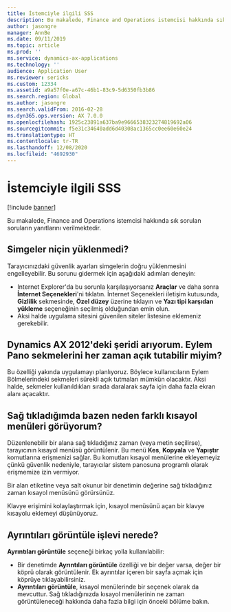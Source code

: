 ```yaml
---
title: İstemciyle ilgili SSS
description: Bu makalede, Finance and Operations istemcisi hakkında sık sorulan soruların yanıtlarını verilmektedir.
author: jasongre
manager: AnnBe
ms.date: 09/11/2019
ms.topic: article
ms.prod: ''
ms.service: dynamics-ax-applications
ms.technology: ''
audience: Application User
ms.reviewer: sericks
ms.custom: 12334
ms.assetid: a9a57f0e-a67c-46b1-83c9-5d6350fb3b86
ms.search.region: Global
ms.author: jasongre
ms.search.validFrom: 2016-02-28
ms.dyn365.ops.version: AX 7.0.0
ms.openlocfilehash: 1925c23891a637ba9e9666538323274819692a06
ms.sourcegitcommit: f5e31c34640add6d40308ac1365cc0ee60e60e24
ms.translationtype: HT
ms.contentlocale: tr-TR
ms.lasthandoff: 12/08/2020
ms.locfileid: "4692930"
---
```

# <a name="client-faq"></a>İstemciyle ilgili SSS

[!include [banner](../includes/banner.md)]

Bu makalede, Finance and Operations istemcisi hakkında sık sorulan soruların yanıtlarını verilmektedir.

## <a name="why-arent-symbols-loaded"></a>Simgeler niçin yüklenmedi?

Tarayıcınızdaki güvenlik ayarları simgelerin doğru yüklenmesini engelleyebilir. Bu sorunu gidermek için aşağıdaki adımları deneyin:

- Internet Explorer'da bu sorunla karşılaşıyorsanız **Araçlar** ve daha sonra **İnternet Seçenekleri**'ni tıklatın. İnternet Seçenekleri iletişim kutusunda, **Gizlilik** sekmesinde, **Özel düzey** üzerine tıklayın ve **Yazı tipi karşıdan yükleme** seçeneğinin seçilmiş olduğundan emin olun.
- Aksi halde uygulama sitesini güvenilen siteler listesine eklemeniz gerekebilir.

## <a name="i-miss-the-ribbon-from-dynamics-ax-2012-can-i-keep-action-pane-tabs-open-all-the-time"></a>Dynamics AX 2012'deki şeridi arıyorum. Eylem Pano sekmelerini her zaman açık tutabilir miyim?

Bu özelliği yakında uygulamayı planlıyoruz. Böylece kullanıcıların Eylem Bölmelerindeki sekmeleri sürekli açık tutmaları mümkün olacaktır. Aksi halde, sekmeler kullanıldıkları sırada daralarak sayfa için daha fazla ekran alanı açacaktır.

## <a name="why-do-i-sometimes-see-different-shortcut-menus-when-i-right-click"></a>Sağ tıkladığımda bazen neden farklı kısayol menüleri görüyorum?

Düzenlenebilir bir alana sağ tıkladığınız zaman (veya metin seçilirse), tarayıcının kısayol menüsü görüntülenir. Bu menü **Kes**, **Kopyala** ve **Yapıştır** komutlarına erişmenizi sağlar. Bu komutları kısayol menülerine ekleyemeyiz çünkü güvenlik nedeniyle, tarayıcılar sistem panosuna programlı olarak erişmemize izin vermiyor.

Bir alan etiketine veya salt okunur bir denetimin değerine sağ tıkladığınız zaman kısayol menüsünü görürsünüz.

Klavye erişimini kolaylaştırmak için, kısayol menüsünü açan bir klavye kısayolu eklemeyi düşünüyoruz.

## <a name="where-is-the-view-details-functionality"></a>Ayrıntıları görüntüle işlevi nerede?

**Ayrıntıları görüntüle** seçeneği birkaç yolla kullanılabilir:

- Bir denetimde **Ayrıntıları görüntüle** özelliği ve bir değer varsa, değer bir köprü olarak görüntülenir. Ek ayrıntılar içeren bir sayfa açmak için köprüye tıklayabilirsiniz.
- **Ayrıntıları görüntüle**, kısayol menülerinde bir seçenek olarak da mevcuttur. Sağ tıkladığınızda kısayol menülerinin ne zaman görüntüleneceği hakkında daha fazla bilgi için önceki bölüme bakın.
